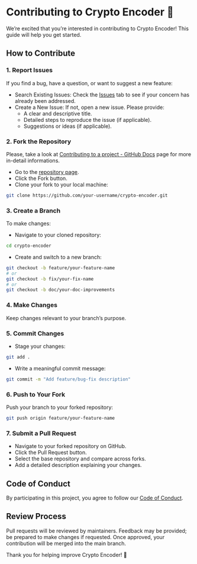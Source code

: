 # Contributing to Crypto Encoder 🧮

We’re excited that you’re interested in contributing to Crypto Encoder! This guide will help you get started.

## How to Contribute

### 1. Report Issues

If you find a bug, have a question, or want to suggest a new feature:

- Search Existing Issues: Check the [Issues](https://github.com/alessiofrittoli/crypto-encoder/issues) tab to see if your concern has already been addressed.
- Create a New Issue: If not, open a new issue. Please provide:
	- A clear and descriptive title.
	- Detailed steps to reproduce the issue (if applicable).
	- Suggestions or ideas (if applicable).

### 2. Fork the Repository

Please, take a look at [Contributing to a project - GitHub Docs](https://docs.github.com/en/get-started/exploring-projects-on-github/contributing-to-a-project) page for more in-detail informations.

- Go to the [repository page](https://github.com/alessiofrittoli/crypto-encoder).
- Click the Fork button.
- Clone your fork to your local machine:

```bash
git clone https://github.com/your-username/crypto-encoder.git
```

### 3. Create a Branch

To make changes:

- Navigate to your cloned repository:

```bash
cd crypto-encoder  
```

- Create and switch to a new branch:

```bash
git checkout -b feature/your-feature-name
# or
git checkout -b fix/your-fix-name
# or
git checkout -b doc/your-doc-improvements
```

### 4. Make Changes

Keep changes relevant to your branch’s purpose.

### 5. Commit Changes

- Stage your changes:

```bash
git add .
```

- Write a meaningful commit message:

```bash
git commit -m "Add feature/bug-fix description"  
```

### 6. Push to Your Fork

Push your branch to your forked repository:

```bash
git push origin feature/your-feature-name  
```

### 7. Submit a Pull Request

- Navigate to your forked repository on GitHub.
- Click the Pull Request button.
- Select the base repository and compare across forks.
- Add a detailed description explaining your changes.

## Code of Conduct

By participating in this project, you agree to follow our [Code of Conduct](./CODE_OF_CONDUCT.md).

## Review Process

Pull requests will be reviewed by maintainers.
Feedback may be provided; be prepared to make changes if requested.
Once approved, your contribution will be merged into the main branch.

Thank you for helping improve Crypto Encoder! 🎉